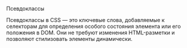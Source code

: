 Псевдоклассы

Псевдоклассы в CSS — это ключевые слова, добавляемые к селекторам для определения особого состояния элемента или его положения в DOM. Они не требуют изменения HTML-разметки и позволяют стилизовать элементы динамически. 
